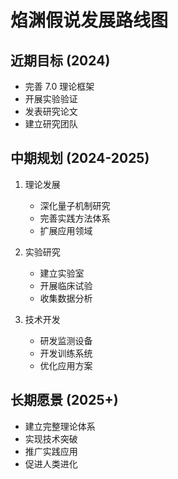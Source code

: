 # 焰渊假说发展路线图

## 近期目标 (2024)
- 完善 7.0 理论框架
- 开展实验验证
- 发表研究论文
- 建立研究团队

## 中期规划 (2024-2025)
1. 理论发展
   - 深化量子机制研究
   - 完善实践方法体系
   - 扩展应用领域

2. 实验研究
   - 建立实验室
   - 开展临床试验
   - 收集数据分析

3. 技术开发
   - 研发监测设备
   - 开发训练系统
   - 优化应用方案

## 长期愿景 (2025+)
- 建立完整理论体系
- 实现技术突破
- 推广实践应用
- 促进人类进化